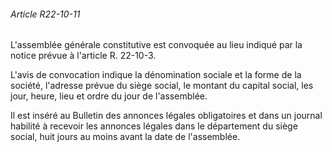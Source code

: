 ###### Article R22-10-11

L'assemblée générale constitutive est convoquée au lieu indiqué par la notice prévue à l'article R. 22-10-3.

L'avis de convocation indique la dénomination sociale et la forme de la société, l'adresse prévue du siège social, le montant du capital social, les jour, heure, lieu et ordre du jour de l'assemblée.

Il est inséré au Bulletin des annonces légales obligatoires et dans un journal habilité à recevoir les annonces légales dans le département du siège social, huit jours au moins avant la date de l'assemblée.

